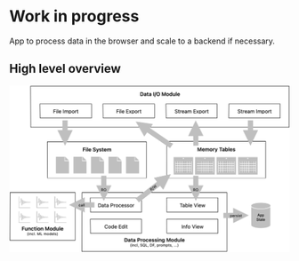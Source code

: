 # Work in progress
App to process data in the browser and scale to a backend if necessary.

## High level overview
![hl system design](diagrams/hl-design.png)